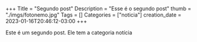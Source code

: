 +++
Title = "Segundo post"
Description = "Esse é o segundo post"
thumb = "./imgs/fotonemo.jpg"
Tags = []
Categories = ["noticia"]
creation_date = 2023-01-16T20:46:12-03:00
+++

Este é um segundo post. Ele tem a categoria notícia
